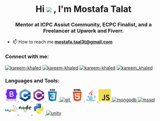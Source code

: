 <h1 align="center">
	Hi
	<img src="https://media.giphy.com/media/hvRJCLFzcasrR4ia7z/giphy.gif" width="28">
	, I'm Mostafa Talat
</h1>

<h3 align="center">Mentor at ICPC Assiut Community, ECPC Finalist, and a Freelancer at Upwork and Fiverr.
</h3>

- 📫 How to reach me **mostafa.taal3t@gmail.com**

<h3 align="left">Connect with me:</h3>
<p align="left">
	<a href="https://www.linkedin.com/in/mostafa-tal3t/" target="blank"><img align="center"
			src="https://upload.wikimedia.org/wikipedia/commons/thumb/f/f8/LinkedIn_icon_circle.svg/800px-LinkedIn_icon_circle.svg.png"
			alt="kareem-khaled" height="40" width="40" /></a>
	<a href="https://www.fiverr.com/mostafa_tal3t" target="blank"><img align="center"
			src="https://cdn3.iconfinder.com/data/icons/logos-and-brands-adobe/512/129_Fiverr-512.png"
			alt="kareem-khaled" height="40" width="40" /></a>
	<a href="https://www.upwork.com/freelancers/~0113389467ea34d5bb" target="blank"><img align="center"
			src="https://cdn.iconscout.com/icon/free/png-256/upwork-3629131-3030271.png" alt="kareem-khaled" height="40"
			width="40" /></a>
	<a href="https://www.hackerrank.com/Mostafa_Talat" target="blank"><img align="center"
			src="https://raw.githubusercontent.com/rahuldkjain/github-profile-readme-generator/master/src/images/icons/Social/hackerrank.svg"
			alt="kareem_khaled" height="40" width="40" /></a>
</p>

<h3 align="left">Languages and Tools:</h3>
<p align="left"> <a href="https://getbootstrap.com" target="_blank" rel="noreferrer"> <img
			src="https://raw.githubusercontent.com/devicons/devicon/master/icons/bootstrap/bootstrap-plain-wordmark.svg"
			alt="bootstrap" width="40" height="40" /> </a> <a href="https://www.w3schools.com/cpp/" target="_blank"
		rel="noreferrer"> <img
			src="https://raw.githubusercontent.com/devicons/devicon/master/icons/cplusplus/cplusplus-original.svg"
			alt="cplusplus" width="40" height="40" /> </a> <a href="https://www.w3schools.com/cs/" target="_blank"
		rel="noreferrer"> <img
			src="https://raw.githubusercontent.com/devicons/devicon/master/icons/csharp/csharp-original.svg"
			alt="csharp" width="40" height="40" /> </a> <a href="https://www.w3schools.com/css/" target="_blank"
		rel="noreferrer"> <img
			src="https://raw.githubusercontent.com/devicons/devicon/master/icons/css3/css3-original-wordmark.svg"
			alt="css3" width="40" height="40" /> </a> <a href="https://git-scm.com/" target="_blank" rel="noreferrer">
		<img src="https://www.vectorlogo.zone/logos/git-scm/git-scm-icon.svg" alt="git" width="40" height="40" /> </a>
	<a href="https://www.w3.org/html/" target="_blank" rel="noreferrer"> <img
			src="https://raw.githubusercontent.com/devicons/devicon/master/icons/html5/html5-original-wordmark.svg"
			alt="html5" width="40" height="40" /> </a> <a href="https://www.java.com" target="_blank" rel="noreferrer">
		<img src="https://raw.githubusercontent.com/devicons/devicon/master/icons/java/java-original.svg" alt="java"
			width="40" height="40" /> </a> <a href="https://developer.mozilla.org/en-US/docs/Web/JavaScript"
		target="_blank" rel="noreferrer"> <img
			src="https://raw.githubusercontent.com/devicons/devicon/master/icons/javascript/javascript-original.svg"
			alt="javascript" width="40" height="40" /> </a> <a href="https://www.mongodb.com/" target="_blank"
		rel="noreferrer"> <img
			src="https://www.pngkit.com/png/detail/383-3838914_mongo-db-design-mongodb-logo-mongodb.png" alt="mongodb"
			width="50" height="40" /> </a> <a href="https://www.microsoft.com/en-us/sql-server" target="_blank"
		rel="noreferrer"> <img src="https://www.svgrepo.com/show/303229/microsoft-sql-server-logo.svg" alt="mssql"
			width="40" height="40" /> </a> <a href="https://www.mysql.com/" target="_blank" rel="noreferrer"> <img
			src="https://raw.githubusercontent.com/devicons/devicon/master/icons/mysql/mysql-original-wordmark.svg"
			alt="mysql" width="40" height="40" /> </a> <a href="https://nodejs.org" target="_blank" rel="noreferrer">
		<img src="https://raw.githubusercontent.com/devicons/devicon/master/icons/nodejs/nodejs-original-wordmark.svg"
			alt="nodejs" width="40" height="40" /> </a> <a href="https://www.python.org" target="_blank"
		rel="noreferrer"> <img
			src="https://raw.githubusercontent.com/devicons/devicon/master/icons/python/python-original.svg"
			alt="python" width="40" height="40" /> </a> <a href="https://www.selenium.dev" target="_blank"
		rel="noreferrer">
		<img src="https://www.vectorlogo.zone/logos/unity3d/unity3d-icon.svg" alt="unity" width="40" height="40" /> </a>
</p>

